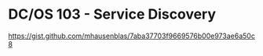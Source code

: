 # DC/OS 103 - Service Discovery

https://gist.github.com/mhausenblas/7aba37703f9669576b00e973ae6a50c8
